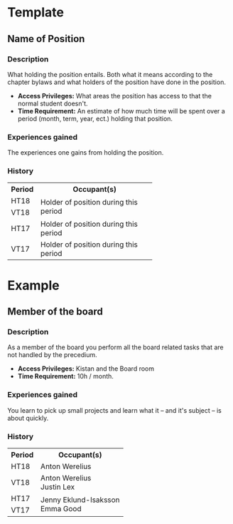 # Template

## Name of Position

### Description

What holding the position entails. Both what it means according to the chapter bylaws and what holders of the position have done in the position.

- **Access Privileges:** What areas the position has access to that the normal student doesn't.
- **Time Requirement:** An estimate of how much time will be spent over a period (month, term, year, ect.) holding that position.

### Experiences gained

The experiences one gains from holding the position.

### History

<table style="undefined;table-layout: fixed; width: 326px">
  <tr>
    <th>Period</th>
    <th>Occupant(s)</th>
  </tr>
  <tr>
    <td>HT18</td>
    <td rowspan="2">Holder of position during this period</td>
  </tr>
  <tr>
    <td>VT18</td>
  </tr>
  <tr>
    <td>HT17</td>
    <td rowspan="1">Holder of position during this period</td>
  </tr>
  <tr>
    <td>VT17</td>
    <td rowspan="1">Holder of position during this period</td>
  </tr>
</table>

# Example

## Member of the board

### Description

As a member of the board you perform all the board related tasks that are not handled by the precedium.

- **Access Privileges:** Kistan and the Board room
- **Time Requirement:** 10h / month.

### Experiences gained

You learn to pick up small projects and learn what it – and it's subject – is about quickly.

### History

<table style="undefined;table-layout: fixed; width: 326px">
  <tr>
    <th>Period</th>
    <th>Occupant(s)</th>
  </tr>
  <tr>
    <td>HT18</td>
    <td rowspan="1">Anton Werelius</td>
  </tr>
  <tr>
    <td>VT18</td>
    <td rowspan="1">
      Anton Werelius
      <br />
      Justin Lex
    </td>
  </tr>
  <tr>
    <td>HT17</td>
    <td rowspan="2">
      Jenny Eklund-Isaksson
      <br />
      Emma Good
    </td>
  </tr>
  <tr>
    <td>VT17</td>
  </tr>
</table>
